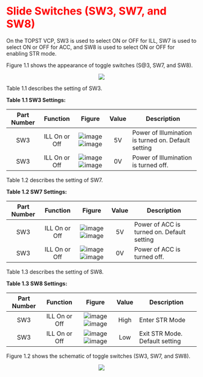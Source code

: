 <h1 style="color:red">
  Slide Switches (SW3, SW7, and SW8)
</h1>


On the TOPST VCP, SW3 is used to select ON or OFF for ILL, SW7 is used to select ON or OFF for ACC, and SW8 is used to select ON or OFF for enabling STR mode.  

Figure 1.1 shows the appearance of toggle switches (S@3, SW7, and SW8).
<p align="center"><img src="https://github.com/Topst-Dev/Documentation/assets/161264431/4967618f-fa85-440a-8e76-051df41f1a97"></p>

Table 1.1 describes the setting of SW3.  

**Table 1.1 SW3 Settings:**  

|  **Part Number**       | **Function** | **Figure** | **Value** | **Description**                    |
|:------------------------:|:--------------:|:------------:|:-----------:|------------------------------------|
|SW3|ILL On or Off|![image](https://github.com/Topst-Dev/Documentation/assets/161264431/0cebbdd6-8b11-43ea-a7ce-e61cc8fdc804) ![image](https://github.com/Topst-Dev/Documentation/assets/161264431/fa415569-3eec-4c63-a349-1f8d5aa08aad)|5V|Power of Illumination is turned on. Default setting|
| SW3 | ILL On or Off | ![image](https://github.com/Topst-Dev/Documentation/assets/161264431/8240acb7-4c6c-4f86-b5b4-aee4100e8fcf)![image](https://github.com/Topst-Dev/Documentation/assets/161264431/e354fb9a-98b0-4425-a1fe-f1db739ebb42) | 0V | Power of Illumination is turned off. |  



Table 1.2 describes the setting of SW7.  

**Table 1.2 SW7 Settings:**  

|  **Part Number**       | **Function** | **Figure** | **Value** | **Description**                    |
|:------------------------:|:--------------:|:------------:|:-----------:|------------------------------------|
|SW3|ILL On or Off|![image](https://github.com/Topst-Dev/Documentation/assets/161264431/0cebbdd6-8b11-43ea-a7ce-e61cc8fdc804) ![image](https://github.com/Topst-Dev/Documentation/assets/161264431/fa415569-3eec-4c63-a349-1f8d5aa08aad)|5V|Power of ACC is turned on. Default setting|
| SW3 | ILL On or Off | ![image](https://github.com/Topst-Dev/Documentation/assets/161264431/8240acb7-4c6c-4f86-b5b4-aee4100e8fcf)![image](https://github.com/Topst-Dev/Documentation/assets/161264431/e354fb9a-98b0-4425-a1fe-f1db739ebb42) | 0V | Power of ACC is turned off. |  



Table 1.3 describes the setting of SW8.  

**Table 1.3 SW8 Settings:**  

|  **Part Number**       | **Function** | **Figure** | **Value** | **Description**                    |
|:------------------------:|:--------------:|:------------:|:-----------:|------------------------------------|
|SW3|ILL On or Off|![image](https://github.com/Topst-Dev/Documentation/assets/161264431/0cebbdd6-8b11-43ea-a7ce-e61cc8fdc804) ![image](https://github.com/Topst-Dev/Documentation/assets/161264431/fa415569-3eec-4c63-a349-1f8d5aa08aad)|High|Enter STR Mode|
| SW3 | ILL On or Off | ![image](https://github.com/Topst-Dev/Documentation/assets/161264431/8240acb7-4c6c-4f86-b5b4-aee4100e8fcf)![image](https://github.com/Topst-Dev/Documentation/assets/161264431/e354fb9a-98b0-4425-a1fe-f1db739ebb42) | Low | Exit STR Mode. Default setting|  



Figure 1.2 shows the schematic of toggle switches (SW3, SW7, and SW8).
<p align="center"><img src="https://github.com/Topst-Dev/Documentation/assets/161264431/4630d146-824d-4713-bcdc-d67b1bf0ca6e"></p>
